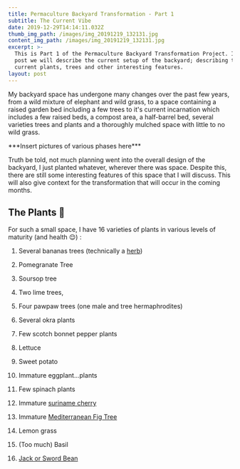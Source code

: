 ```yaml
---
title: Permaculture Backyard Transformation - Part 1
subtitle: The Current Vibe
date: 2019-12-29T14:14:11.032Z
thumb_img_path: /images/img_20191219_132131.jpg
content_img_path: /images/img_20191219_132131.jpg
excerpt: >-
  This is Part 1 of the Permaculture Backyard Transformation Project. In this
  post we will describe the current setup of the backyard; describing the
  current plants, trees and other interesting features.
layout: post
---
```

My backyard space has undergone many changes over the past few years, from a wild mixture of elephant and wild grass, to a space containing a raised garden bed including a few trees to it's current incarnation which includes a few raised beds, a compost area, a half-barrel bed, several varieties trees and plants and a thoroughly mulched space with little to no wild grass.

\*\*\*Insert pictures of various phases here\*\*\*

Truth be told, not much planning went into the overall design of the backyard, I just planted whatever, wherever there was space. Despite this, there are still some interesting features of this space that I will discuss. This will also give context for the transformation that will occur in the coming months. 

## The Plants 🌿

For such a small space, I have 16 varieties of plants in various levels of maturity (and health 😌) :

1. Several bananas trees (technically a [herb](https://www.wikiwand.com/en/Banana))

2. Pomegranate Tree

3. Soursop tree

4. Two lime trees,

5. Four pawpaw trees (one male and tree hermaphrodites)

6. Several okra plants

7. Few scotch bonnet pepper plants

8. Lettuce

9. Sweet potato

10. Immature eggplant...plants

11. Few spinach plants

12. Immature [suriname cherry](https://www.wikiwand.com/en/Eugenia_uniflora)

13. Immature [Mediterranean Fig Tree](https://www.wikiwand.com/en/Common_fig)

14. Lemon grass

15. (Too much) Basil

16. [Jack or Sword Bean](https://www.wikiwand.com/en/Canavalia_ensiformis)
